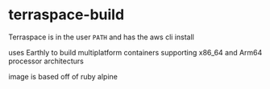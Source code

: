 # terraspace-build

Terraspace is in the user `PATH` and has the aws cli install

uses Earthly to build multiplatform containers supporting x86_64 and Arm64 processor architecturs

image is based off of ruby alpine